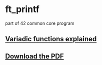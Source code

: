 # ft_printf

part of 42 common core program

## [Variadic functions explained](https://stackoverflow.com/questions/4958384/what-is-the-format-of-the-x86-64-va-list-structure)

## [Download the PDF](https://github.com/ChahirSaid/ft_printf/blob/main/en.subject.pdf)
